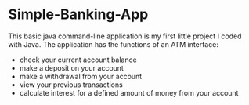 # Simple-Banking-App

This basic java command-line application is my first little project I coded with Java.
The application has the functions of an ATM interface:
- check your current account balance
- make a deposit on your account
- make a withdrawal from your account
- view your previous transactions 
- calculate interest for a defined amount of money from your account

